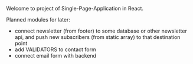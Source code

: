Welcome to project of Single-Page-Application in React.

Planned modules for later:
- connect newsletter (from footer) to some database or other newsletter api, and push new subscribers (from static array) to that destination point
- add VALIDATORS to contact form
- connect email form with backend